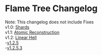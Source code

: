 # Flame Tree Changelog

Note: This changelog does not include Fixes <br>
v1.0: [Shards](https://github.com/FlamemasterNXF/Flames-TMT-Mods/tree/6f625432b8b89d872e2235ab9696e99c07815197) <br>
v1.1: [Atomic Reconstruction](https://github.com/FlamemasterNXF/Flames-TMT-Mods/tree/eefc9910e67ae731b2c83e9f83f05862fdb0ba04) <br>
v1.2: [Linear Hell](https://github.com/FlamemasterNXF/Flames-TMT-Mods/tree/7d852422cbaa6c717e7c0afeecfbf340c0de6fa9) <br>
-[v1.2.5](https://github.com/FlamemasterNXF/Flames-TMT-Mods/tree/e5e0b50b1a02f895e526593a4b7b098062d91677) <br>
-[v1.2.5.3](https://github.com/FlamemasterNXF/Flames-TMT-Mods/tree/cbec1b99b7cf93af137352409a7a21c849e8396d) <br>

